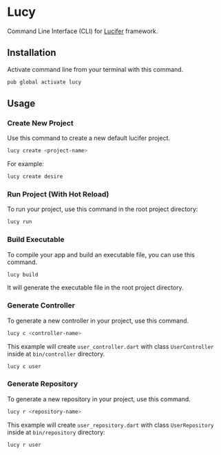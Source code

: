 # Lucy 

Command Line Interface (CLI) for [Lucifer](https://pub.dev/packages/lucifer) framework.

## Installation

Activate command line from your terminal with this command.

```bash
pub global activate lucy
```

## Usage 

### Create New Project

Use this command to create a new default lucifer project.

```bash
lucy create <project-name>
```

For example: 

```bash
lucy create desire
```

### Run Project (With Hot Reload)

To run your project, use this command in the root project directory:

```bash
lucy run
```

### Build Executable 

To compile your app and build an executable file, you can use this command.

```bash
lucy build
```

It will generate the executable file in the root project directory.

### Generate Controller

To generate a new controller in your project, use this command.

```bash
lucy c <controller-name>
```

This example will create `user_controller.dart` with class `UserController` inside at `bin/controller` directory.

```bash
lucy c user
```

### Generate Repository

To generate a new repository in your project, use this command.

```bash
lucy r <repository-name>
```

This example will create `user_repository.dart` with class `UserRepository` inside at `bin/repository` directory:

```bash
lucy r user
```